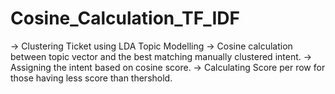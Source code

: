 # Cosine_Calculation_TF_IDF

-> Clustering Ticket using LDA Topic Modelling 
-> Cosine calculation between topic vector and the best matching manually clustered intent.
-> Assigning the intent based on cosine score.
-> Calculating Score per row for those having less score than thershold. 
